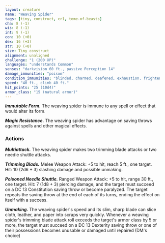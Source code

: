 ```yaml
---
layout: creature
name: "Weaving Spider"
tags: [tiny, construct, cr1, tome-of-beasts]
cha: 8 (-1)
wis: 8 (-1)
int: 9 (-1)
con: 10 (+0)
dex: 16 (+3)
str: 10 (+0)
size: Tiny construct
alignment: unaligned
challenge: "1 (200 XP)"
languages: "understands Common"
senses: "darkvision 60 ft., passive Perception 14"
damage_immunities: "poison"
condition_immunities: "blinded, charmed, deafened, exhaustion, frightened, paralyzed, poisoned"
speed: "40 ft., climb 40 ft."
hit_points: "25 (10d4)"
armor_class: "15 (natural armor)"
---
```


***Immutable Form.*** The weaving spider is immune to any spell or effect that would alter its form.

***Magic Resistance.*** The weaving spider has advantage on saving throws against spells and other magical effects.

### Actions

***Multiattack.*** The weaving spider makes two trimming blade attacks or two needle shuttle attacks.

***Trimming Blade.*** Melee Weapon Attack: +5 to hit, reach 5 ft., one target. Hit: 10 (2d6 + 3) slashing damage and possible unmaking.

***Poisoned Needle Shuttle.*** Ranged Weapon Attack: +5 to hit, range 30 ft., one target. Hit: 7 (1d8 + 3) piercing damage, and the target must succeed on a DC 13 Constitution saving throw or become paralyzed. The target repeats the saving throw at the end of each of its turns, ending the effect on itself with a success.

***Unmaking.*** The weaving spider's speed and its slim, sharp blade can slice cloth, leather, and paper into scraps very quickly. Whenever a weaving spider's trimming blade attack roll exceeds the target's armor class by 5 or more, the target must succeed on a DC 13 Dexterity saving throw or one of their possessions becomes unusable or damaged until repaired (DM's choice)

